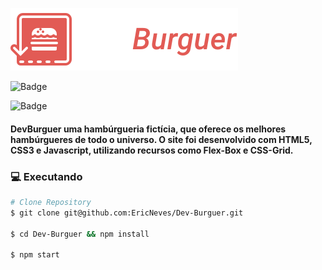 ![DevBurguer](./github/logo.svg)

![Badge](https://img.shields.io/github/last-commit/ericneves/dev-burguer?style=flat-square&logo=appveyor)

![Badge](https://img.shields.io/github/license/ericneves/dev-burguer?style=flat-square&logo=appveyor)


#### DevBurguer uma hambúrgueria fictícia, que oferece os melhores hambúrgueres de todo o universo. O site foi desenvolvido com HTML5, CSS3 e Javascript, utilizando recursos como Flex-Box e CSS-Grid. 

### 💻 Executando

```bash
# Clone Repository
$ git clone git@github.com:EricNeves/Dev-Burguer.git

$ cd Dev-Burguer && npm install

$ npm start
```



